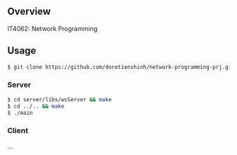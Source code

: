 ## Overview
IT4062: Network Programming

## Usage

```bash
$ git clone https://github.com/doretienshinh/network-programming-prj.git
```

### Server

```bash
$ cd server/libs/wsServer && make
$ cd ../.. && make
$ ./main
```

### Client
...